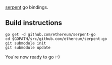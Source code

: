 [serpent](https://github.com/ethereum/serpent) go bindings.

## Build instructions

```
go get -d github.com/ethereum/serpent-go
cd $GOPATH/src/github.com/ethereum/serpent-go
git submodule init
git submodule update
```

You're now ready to go :-)
